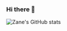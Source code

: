 ### Hi there 👋

![Zane's GitHub stats](https://github-readme-stats.vercel.app/api?username=zane-programs "My GitHub stats")
